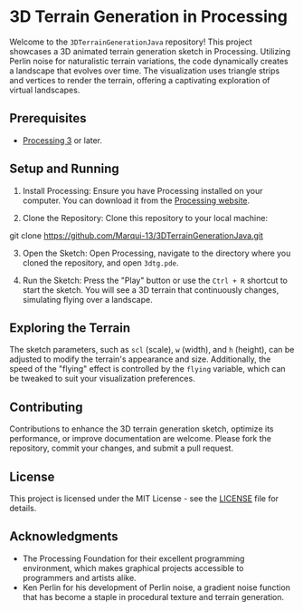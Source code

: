 # 3D Terrain Generation in Processing

Welcome to the `3DTerrainGenerationJava` repository! This project showcases a 3D animated terrain generation sketch in Processing. Utilizing Perlin noise for naturalistic terrain variations, the code dynamically creates a landscape that evolves over time. The visualization uses triangle strips and vertices to render the terrain, offering a captivating exploration of virtual landscapes.

## Prerequisites

- [Processing 3](https://processing.org/download/) or later.

## Setup and Running

1. Install Processing: Ensure you have Processing installed on your computer. You can download it from the [Processing website](https://processing.org/download/).

2. Clone the Repository: Clone this repository to your local machine:


git clone https://github.com/Marqui-13/3DTerrainGenerationJava.git


3. Open the Sketch: Open Processing, navigate to the directory where you cloned the repository, and open `3dtg.pde`.

4. Run the Sketch: Press the "Play" button or use the `Ctrl + R` shortcut to start the sketch. You will see a 3D terrain that continuously changes, simulating flying over a landscape.

## Exploring the Terrain

The sketch parameters, such as `scl` (scale), `w` (width), and `h` (height), can be adjusted to modify the terrain's appearance and size. Additionally, the speed of the "flying" effect is controlled by the `flying` variable, which can be tweaked to suit your visualization preferences.

## Contributing

Contributions to enhance the 3D terrain generation sketch, optimize its performance, or improve documentation are welcome. Please fork the repository, commit your changes, and submit a pull request.

## License

This project is licensed under the MIT License - see the [LICENSE](LICENSE) file for details.

## Acknowledgments

- The Processing Foundation for their excellent programming environment, which makes graphical projects accessible to programmers and artists alike.
- Ken Perlin for his development of Perlin noise, a gradient noise function that has become a staple in procedural texture and terrain generation.
